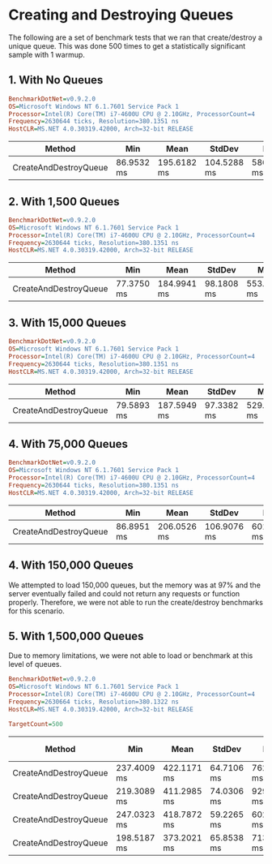 # Creating and Destroying Queues

The following are a set of benchmark tests that we ran that create/destroy a unique queue.  This was done 500 times to get a statistically significant sample with 1 warmup.

## 1. With No Queues

```ini
BenchmarkDotNet=v0.9.2.0
OS=Microsoft Windows NT 6.1.7601 Service Pack 1
Processor=Intel(R) Core(TM) i7-4600U CPU @ 2.10GHz, ProcessorCount=4
Frequency=2630644 ticks, Resolution=380.1351 ns
HostCLR=MS.NET 4.0.30319.42000, Arch=32-bit RELEASE
```
|                Method |        Min |        Mean |      StdDev |         Max |
|---------------------- |----------- |------------ |------------ |------------ |
| CreateAndDestroyQueue | 86.9532 ms | 195.6182 ms | 104.5288 ms | 586.2241 ms |



## 2. With 1,500 Queues

```ini
BenchmarkDotNet=v0.9.2.0
OS=Microsoft Windows NT 6.1.7601 Service Pack 1
Processor=Intel(R) Core(TM) i7-4600U CPU @ 2.10GHz, ProcessorCount=4
Frequency=2630644 ticks, Resolution=380.1351 ns
HostCLR=MS.NET 4.0.30319.42000, Arch=32-bit RELEASE
```
|                Method |        Min |        Mean |     StdDev |         Max |
|---------------------- |----------- |------------ |----------- |------------ |
| CreateAndDestroyQueue | 77.3750 ms | 184.9941 ms | 98.1808 ms | 553.9298 ms |


## 3. With 15,000 Queues

```ini
BenchmarkDotNet=v0.9.2.0
OS=Microsoft Windows NT 6.1.7601 Service Pack 1
Processor=Intel(R) Core(TM) i7-4600U CPU @ 2.10GHz, ProcessorCount=4
Frequency=2630644 ticks, Resolution=380.1351 ns
HostCLR=MS.NET 4.0.30319.42000, Arch=32-bit RELEASE
```
|                Method |        Min |        Mean |     StdDev |         Max |
|---------------------- |----------- |------------ |----------- |------------ |
| CreateAndDestroyQueue | 79.5893 ms | 187.5949 ms | 97.3382 ms | 529.2369 ms |

## 4. With 75,000 Queues

```ini
BenchmarkDotNet=v0.9.2.0
OS=Microsoft Windows NT 6.1.7601 Service Pack 1
Processor=Intel(R) Core(TM) i7-4600U CPU @ 2.10GHz, ProcessorCount=4
Frequency=2630644 ticks, Resolution=380.1351 ns
HostCLR=MS.NET 4.0.30319.42000, Arch=32-bit RELEASE
```
|                Method |        Min |        Mean |      StdDev |         Max |
|---------------------- |----------- |------------ |------------ |------------ |
| CreateAndDestroyQueue | 86.8951 ms | 206.0526 ms | 106.9076 ms | 601.3068 ms |

## 4. With 150,000 Queues

We attempted to load 150,000 queues, but the memory was at 97% and the server eventually failed and could not return any requests or function properly.  Therefore, we were not able to run the create/destroy benchmarks for this scenario.

## 5. With 1,500,000 Queues

Due to memory limitations, we were not able to load or benchmark at this level of queues.


```ini
BenchmarkDotNet=v0.9.2.0
OS=Microsoft Windows NT 6.1.7601 Service Pack 1
Processor=Intel(R) Core(TM) i7-4600U CPU @ 2.10GHz, ProcessorCount=4
Frequency=2630664 ticks, Resolution=380.1322 ns
HostCLR=MS.NET 4.0.30319.42000, Arch=32-bit RELEASE

TargetCount=500  

```
|                Method |         Min |        Mean |     StdDev |         Max | Existing Queues |
|---------------------- |------------ |------------ |----------- |------------ |------------------------------ |
| CreateAndDestroyQueue | 237.4009 ms | 422.1171 ms | 64.7106 ms | 762.9264 ms |                             0 |
| CreateAndDestroyQueue | 219.3089 ms | 411.2985 ms | 74.0306 ms | 929.0092 ms |                           150 |
| CreateAndDestroyQueue | 247.0323 ms | 418.7872 ms | 59.2265 ms | 602.9717 ms |                          1,500 |
| CreateAndDestroyQueue | 198.5187 ms | 373.2021 ms | 65.8538 ms | 713.4165 ms |                         15,000 |